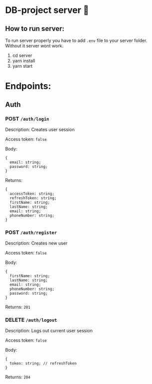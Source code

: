 # DB-project server 🤙

## How to run server:

To run server properly you have to add `.env` file to your server folder. Without it server wont work.

1. cd server
2. yarn install
3. yarn start

# Endpoints:
## Auth
### POST `/auth/login`
Description: Creates user session

Access token: `false`

Body:
```
{
  email: string;
  password: string;
}
```

Returns:
```
{
  accessToken: string;
  refreshToken: string;
  firstName: string;
  lastName: string;
  email: string;
  phoneNumber: string;
}
```

### POST `/auth/register`
Description: Creates new user

Access token: `false`

Body:
```
{
  firstName: string;
  lastName: string;
  email: string;
  phoneNumber: string;
  password: string;
}
```

Returns: `201` 

### DELETE `/auth/logout`
Description: Logs out current user session

Access token: `false`

Body:
```
{
  token: string; // refreshToken
}
```

Returns: `204` 
